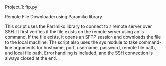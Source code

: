 Project_1: ftp.py

Remote File Downloader using Paramiko library

This script uses the Paramiko library to connect to a remote server over SSH. It first verifies if the file exists on the remote server using an ls command. If the file exists, it opens an SFTP session and downloads the file to the local machine. The script also uses the sys module to take command-line arguments for hostname, port, username, password, remote file path, and local file path. Error handling is included, and the SSH connection is always closed at the end.
